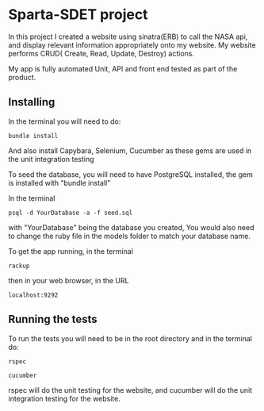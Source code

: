 # Sparta-SDET project

In this project I created a website using sinatra(ERB) to call the NASA api, and display relevant information appropriately onto my website. My website performs CRUD( Create, Read, Update, Destroy) actions.

My app is fully automated Unit, API and front end tested as part of the product.

## Installing

In the terminal you will need to do:

```
bundle install

```

And also install Capybara, Selenium, Cucumber as these gems are used in the unit integration testing

To seed the database, you will need to have PostgreSQL installed, the gem is installed with "bundle install"

In the terminal

```
psql -d YourDatabase -a -f seed.sql
```
with "YourDatabase" being the database you created, You would also need to change the ruby file in the models folder to match your database name.

To get the app running, in the terminal

```
rackup
```
then in your web browser, in the URL
```
localhost:9292
```
## Running the tests

To run the tests you will need to be in the root directory and in the terminal do:
```
rspec

cucumber
```
rspec will do the unit testing for the website, and cucumber will do the unit integration testing for the website.
